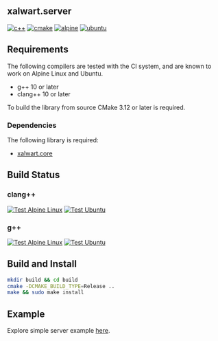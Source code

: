 ## xalwart.server

[![c++](https://img.shields.io/badge/c%2B%2B-20-6c85cf)](https://isocpp.org/)
[![cmake](https://img.shields.io/badge/cmake-%3E=3.12-success)](https://cmake.org/)
[![alpine](https://img.shields.io/badge/Alpine_Linux-0D597F?style=flat&logo=alpine-linux&logoColor=white)](https://alpinelinux.org/)
[![ubuntu](https://img.shields.io/badge/Ubuntu-E95420?style=flat&logo=ubuntu&logoColor=white)](https://ubuntu.com/)

## Requirements

The following compilers are tested with the CI system, and are known to work
on Alpine Linux and Ubuntu.
* g++ 10 or later
* clang++ 10 or later

To build the library from source CMake 3.12 or later is required.

### Dependencies

The following library is required:
- [xalwart.core](https://github.com/YuriyLisovskiy/xalwart.core)

## Build Status

### clang++
[![Test Alpine Linux](https://github.com/YuriyLisovskiy/xalwart.server/actions/workflows/tests-clang-alpine.yml/badge.svg)](https://github.com/YuriyLisovskiy/xalwart.server/actions/workflows/tests-clang-alpine.yml) [![Test Ubuntu](https://github.com/YuriyLisovskiy/xalwart.server/actions/workflows/tests-clang-ubuntu.yml/badge.svg)](https://github.com/YuriyLisovskiy/xalwart.server/actions/workflows/tests-clang-ubuntu.yml)

### g++
[![Test Alpine Linux](https://github.com/YuriyLisovskiy/xalwart.server/actions/workflows/tests-gcc-alpine.yml/badge.svg)](https://github.com/YuriyLisovskiy/xalwart.server/actions/workflows/tests-gcc-alpine.yml) [![Test Ubuntu](https://github.com/YuriyLisovskiy/xalwart.server/actions/workflows/tests-gcc-ubuntu.yml/badge.svg)](https://github.com/YuriyLisovskiy/xalwart.server/actions/workflows/tests-gcc-ubuntu.yml)

## Build and Install

```bash
mkdir build && cd build
cmake -DCMAKE_BUILD_TYPE=Release ..
make && sudo make install
```

## Example

Explore simple server example [here](example).
